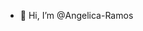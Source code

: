 - 👋 Hi, I’m @Angelica-Ramos

<!---
Angelica-Ramos/Angelica-Ramos is a ✨ special ✨ repository because its `README.md` (this file) appears on your GitHub profile.
You can click the Preview link to take a look at your changes.
--->
